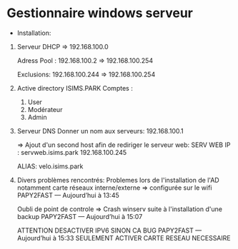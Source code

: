# Gestionnaire windows serveur 

- Installation: 

1. Serveur DHCP
    => 192.168.100.0

    Adress Pool :
    192.168.100.2 => 192.168.100.254

    Exclusions:
    192.168.100.244 => 192.168.100.254

2. Active directory
    ISIMS.PARK
     Comptes : 
    1. User
    2. Modérateur
    3. Admin

3. Serveur DNS
    Donner un nom aux serveurs:
     192.168.100.1

    => Ajout d'un second host afin de rediriger le serveur web: 
    SERV WEB IP : 
    servweb.isims.park
    192.168.100.245

    ALIAS: velo.isims.park 


4. Divers problèmes rencontrés: 
    Problemes lors de l'installation de l'AD notamment carte réseaux interne/externe => configurée sur le wifi 
    PAPY2FAST — Aujourd’hui à 13:45

    Oubli de point de controle => Crash winserv suite à l'installation d'une backup 
    PAPY2FAST — Aujourd’hui à 15:07

    ATTENTION DESACTIVER IPV6 SINON CA BUG
    PAPY2FAST — Aujourd’hui à 15:33
    SEULEMENT ACTIVER CARTE RESEAU NECESSAIRE
